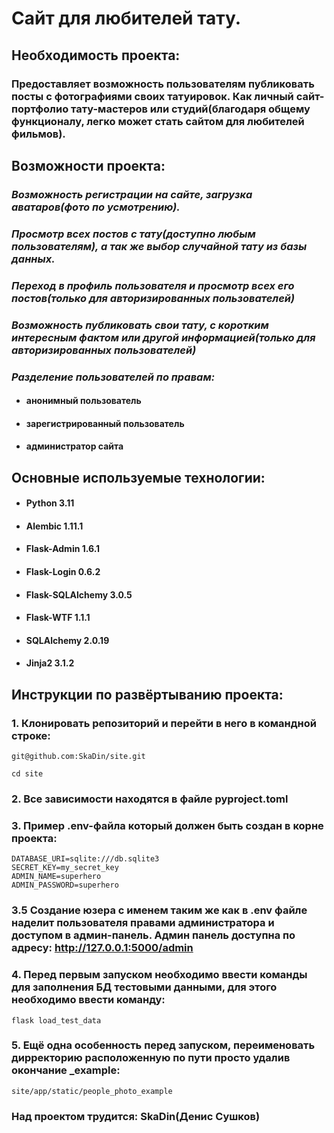 # Сайт для любителей тату.

## Необходимость проекта:
### Предоставляет возможность пользователям публиковать посты с фотографиями своих татуировок. Как личный сайт-портфолио тату-мастеров или студий(благодаря общему функционалу, легко может стать сайтом для любителей фильмов).
## Возможности проекта:
### *Возможность регистрации на сайте, загрузка аватаров(фото по усмотрению).*
### *Просмотр всех постов с тату(доступно любым пользователям), а так же выбор случайной тату из базы данных.*
### *Переход в профиль пользователя и просмотр всех его постов(только для авторизированных пользователей)*
### *Возможность публиковать свои тату, с коротким интересным фактом или другой информацией(только для авторизированных пользователей)*
### *Разделение пользователей по правам:*
* #### анонимный пользователь
* #### зарегистрированный пользователь
* #### администратор сайта

## Основные используемые технологии:
* #### Python 3.11
* #### Alembic 1.11.1
* #### Flask-Admin 1.6.1
* #### Flask-Login 0.6.2
* #### Flask-SQLAlchemy 3.0.5
* #### Flask-WTF 1.1.1
* #### SQLAlchemy 2.0.19
* #### Jinja2 3.1.2

## Инструкции по развёртыванию проекта:

### 1. Клонировать репозиторий и перейти в него в командной строке:
```
git@github.com:SkaDin/site.git

cd site
```
### 2. Все зависимости находятся в файле pyproject.toml

### 3. Пример .env-файла который должен быть создан в корне проекта:
```
DATABASE_URI=sqlite:///db.sqlite3
SECRET_KEY=my_secret_key
ADMIN_NAME=superhero
ADMIN_PASSWORD=superhero
```
### 3.5 Создание юзера с именем таким же как в .env файле наделит пользователя правами администратора и доступом в админ-панель. Админ панель доступна по адресу: http://127.0.0.1:5000/admin
### 4. Перед первым запуском необходимо ввести команды для заполнения БД тестовыми данными, для этого необходимо ввести команду:
```commandline
flask load_test_data
```
### 5. Ещё одна особенность перед запуском, переименовать дирректорию расположенную по пути просто удалив окончание _example: 
```commandline
site/app/static/people_photo_example
```
### Над проектом трудится: SkaDin(Денис Сушков)

